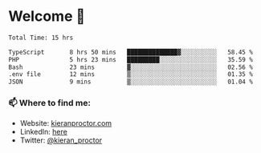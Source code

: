 # Welcome 🦘

<!--START_SECTION:waka-->

```txt
Total Time: 15 hrs

TypeScript       8 hrs 50 mins   ██████████████▓░░░░░░░░░░   58.45 %
PHP              5 hrs 23 mins   █████████░░░░░░░░░░░░░░░░   35.59 %
Bash             23 mins         ▓░░░░░░░░░░░░░░░░░░░░░░░░   02.56 %
.env file        12 mins         ▒░░░░░░░░░░░░░░░░░░░░░░░░   01.35 %
JSON             9 mins          ▒░░░░░░░░░░░░░░░░░░░░░░░░   01.04 %
```

<!--END_SECTION:waka-->

### 📫 Where to find me:

-   Website: [kieranproctor.com](https://kieranproctor.com/)
-   LinkedIn: [here](https://www.linkedin.com/in/kieran-proctor-086b5a159/)
-   Twitter: [@kieran_proctor](https://twitter.com/kieran_proctor)
